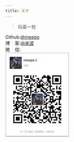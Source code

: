 ```yaml
---
title: 关于
---
```

> 码畜一枚

Github:[@meepo](https://github.com/crazyeruca)  
博&nbsp;&nbsp;&nbsp;&nbsp;客:[@米波](http://meepo.kim)  
微&nbsp;&nbsp;&nbsp;&nbsp;信:</br>![](/images/WechatIM.jpeg)




